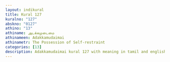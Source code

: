 ```yaml
---
layout: indikural
title: Kural 127
kuralno: "127"
abskno: "0127"
athino: "13"
athiname: அடக்கமுடைமை
athinameen: Adakkamudaimai
athinametr: The Possession of Self-restraint
categories: [13]
description: Adakkamudaimai kural 127 with meaning in tamil and english 
---
```


